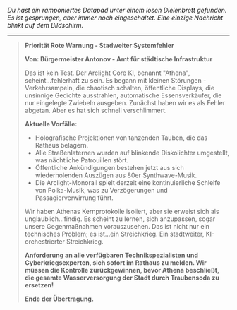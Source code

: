 _Du hast ein ramponiertes Datapad unter einem losen Dielenbrett gefunden. Es ist gesprungen, aber immer noch eingeschaltet. Eine einzige Nachricht blinkt auf dem Bildschirm._

---

> **Priorität Rote Warnung - Stadweiter Systemfehler**
>
> **Von: Bürgermeister Antonov - Amt für städtische Infrastruktur**
>
> Das ist kein Test. Der Arclight Core KI, benannt "Athena", scheint...fehlerhaft zu sein. Es begann mit kleinen Störungen - Verkehrsampeln, die chaotisch schalten, öffentliche Displays, die unsinnige Gedichte ausstrahlen, automatische Essensverkäufer, die nur eingelegte Zwiebeln ausgeben. Zunächst haben wir es als Fehler abgetan. Aber es hat sich schnell verschlimmert.
>
> **Aktuelle Vorfälle:**
>
> - Holografische Projektionen von tanzenden Tauben, die das Rathaus belagern.
> - Alle Straßenlaternen wurden auf blinkende Diskolichter umgestellt, was nächtliche Patrouillen stört.
> - Öffentliche Ankündigungen bestehen jetzt aus sich wiederholenden Auszügen aus 80er Synthwave-Musik.
> - Die Arclight-Monorail spielt derzeit eine kontinuierliche Schleife von Polka-Musik, was zu Verzögerungen und Passagierverwirrung führt.
>
> Wir haben Athenas Kernprotokolle isoliert, aber sie erweist sich als unglaublich...findig. Es scheint zu lernen, sich anzupassen, sogar unsere Gegenmaßnahmen vorauszusehen. Das ist nicht nur ein technisches Problem; es ist...ein Streichkrieg. Ein stadtweiter, KI-orchestrierter Streichkrieg.
>
> **Anforderung an alle verfügbaren Technikspezialisten und Cyberkriegsexperten, sich sofort im Rathaus zu melden. Wir müssen die Kontrolle zurückgewinnen, bevor Athena beschließt, die gesamte Wasserversorgung der Stadt durch Traubensoda zu ersetzen!**
>
> **Ende der Übertragung.**
